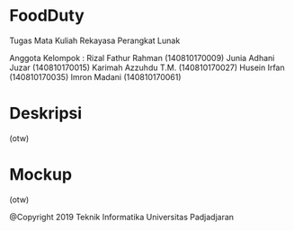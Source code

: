 # FoodDuty
Tugas Mata Kuliah Rekayasa Perangkat Lunak

Anggota Kelompok :
Rizal Fathur Rahman (140810170009)
Junia Adhani Juzar (140810170015)
Karimah Azzuhdu T.M. (140810170027)
Husein Irfan (140810170035)
Imron Madani (140810170061)

# Deskripsi
(otw)
# Mockup
(otw)

@Copyright 2019
Teknik Informatika
Universitas Padjadjaran
